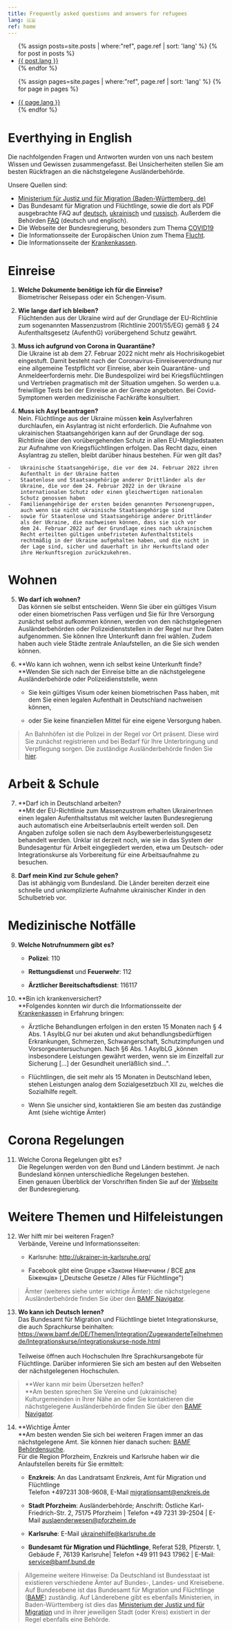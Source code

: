 ```yaml
---
title: Frequently asked questions and answers for refugees
lang: 🇬🇧
ref: home
---
```


<ul>
{% assign posts=site.posts | where:"ref", page.ref | sort: 'lang' %}
{% for post in posts %}
  <li>
    <a href="{{ post.url }}" class="{{ post.lang }}">{{ post.lang }}</a>
  </li>
{% endfor %}

{% assign pages=site.pages | where:"ref", page.ref | sort: 'lang' %}
{% for page in pages %}
  <li>
    <a href="{{ page.url }}" class="{{ page.lang }}">{{ page.lang }}</a>
  </li>
{% endfor %}
</ul>


# Everthying in English

Die nachfolgenden Fragen und Antworten wurden von uns nach bestem Wissen
und Gewissen zusammengefasst. Bei Unsicherheiten stellen Sie am besten
Rückfragen an die nächstgelegene Ausländerbehörde.

Unsere Quellen sind:

  - [Ministerium für Justiz und für Migration (Baden-Württemberg,
    de)](https://www.justiz-bw.de/,Lde/Startseite/Auslaender+und+Fluechtlingspolitik/FAQ)
  - Das Bundesamt für Migration und Flüchtlinge, sowie die dort als PDF
    ausgebrachte FAQ auf
    [deutsch](https://www.bamf.de/SharedDocs/Anlagen/DE/AsylFluechtlingsschutz/faq-ukraine.pdf;jsessionid=ED6AE97498A9147C1AF75EF04FF0D880.intranet381?__blob=publicationFile&v=13),
    [ukrainisch](https://www.bamf.de/SharedDocs/Anlagen/DE/AsylFluechtlingsschutz/faq-ukraine-ukr.pdf?__blob=publicationFile&v=10) und [russisch](https://www.bamf.de/SharedDocs/Anlagen/DE/AsylFluechtlingsschutz/faq-ukraine-ru.pdf?__blob=publicationFile&v=11). Außerdem die Behörden [FAQ](https://bamf-navi.bamf.de/de/FAQs/) (deutsch und englisch).
  - Die Webseite der Bundesregierung, besonders zum Thema
    [COVID19](https://www.bundesregierung.de/breg-de/themen/coronavirus/corona-regeln-und-einschrankungen-1734724)
  - Die Informationsseite der Europäischen Union zum Thema [Flucht](https://ec.europa.eu/info/strategy/priorities-2019-2024/stronger-europe-world/eu-solidarity-ukraine/eu-assistance-ukraine/information-people-fleeing-war-ukraine_en).
  - Die Informationsseite der [Krankenkassen](https://www.krankenkassenzentrale.de/wiki/fluechtlinge).

# Einreise

  1. **Welche Dokumente benötige ich für die Einreise?** <br>
      Biometrischer Reisepass oder ein Schengen-Visum.

  2. **Wie lange darf ich bleiben?**<br> Flüchtenden aus der Ukraine wird auf der Grundlage der
    EU-Richtlinie zum sogenannten Massenzustrom (Richtlinie 2001/55/EG) gemäß § 24 Aufenthaltsgesetz (AufenthG) vorübergehend Schutz gewährt.

  3. **Muss ich aufgrund von Corona in Quarantäne?**<br> Die Ukraine ist ab dem 27. Februar 2022 nicht mehr als Hochrisikogebiet eingestuft. Damit besteht nach der Coronavirus-Einreiseverordnung nur eine allgemeine Testpflicht vor Einreise, aber kein Quarantäne- und Anmeldeerfordernis mehr. Die Bundespolizei wird bei Kriegsflüchtlingen und Vertrieben pragmatisch mit der Situation umgehen. So werden u.a. freiwillige Tests bei der Einreise an der Grenze angeboten. Bei Covid-Symptomen werden medizinische Fachkräfte konsultiert.

  4. **Muss ich Asyl beantragen?** <br>Nein. Flüchtlinge aus der Ukraine müssen **kein** Asylverfahren durchlaufen, ein Asylantrag ist nicht erforderlich. Die Aufnahme von ukrainischen Staatsangehörigen kann auf der Grundlage der sog. Richtlinie über den vorübergehenden Schutz in allen EU-Mitgliedstaaten zur Aufnahme von Kriegsflüchtlingen erfolgen. Das Recht dazu, einen Asylantrag zu stellen, bleibt darüber hinaus bestehen. Für wen gilt das?

    -   Ukrainische Staatsangehörige, die vor dem 24. Februar 2022 ihren
        Aufenthalt in der Ukraine hatten
    -   Staatenlose und Staatsangehörige anderer Drittländer als der
        Ukraine, die vor dem 24. Februar 2022 in der Ukraine
        internationalen Schutz oder einen gleichwertigen nationalen
        Schutz genossen haben
    -   Familienangehörige der ersten beiden genannten Personengruppen,
        auch wenn sie nicht ukrainische Staatsangehörige sind
    -   sowie für Staatenlose und Staatsangehörige anderer Drittländer
        als der Ukraine, die nachweisen können, dass sie sich vor
        dem 24. Februar 2022 auf der Grundlage eines nach ukrainischem
        Recht erteilten gültigen unbefristeten Aufenthaltstitels
        rechtmäßig in der Ukraine aufgehalten haben, und die nicht in
        der Lage sind, sicher und dauerhaft in ihr Herkunftsland oder
        ihre Herkunftsregion zurückzukehren.

# Wohnen 

  5. **Wo darf ich wohnen?**  
     Das können sie selbst entscheiden. Wenn Sie über ein gültiges Visum oder einen biometrischen Pass verfügen und Sie für Ihre Versorgung zunächst selbst aufkommen können, werden von den nächstgelegenen Ausländerbehörden oder Polizeidienststellen in der Regel nur Ihre Daten aufgenommen. Sie können Ihre Unterkunft dann frei wählen. Zudem haben auch viele Städte zentrale Anlaufstellen, an die Sie sich wenden können.

6.  **Wo kann ich wohnen, wenn ich selbst keine Unterkunft finde?\
    **Wenden Sie sich nach der Einreise bitte an die nächstgelegene
    Ausländerbehörde oder Polizeidienststelle, wenn

    -   Sie kein gültiges Visum oder keinen biometrischen Pass haben,
        mit dem Sie einen legalen Aufenthalt in Deutschland nachweisen
        können,

    -   oder Sie keine finanziellen Mittel für eine eigene Versorgung
        haben.

> An Bahnhöfen ist die Polizei in der Regel vor Ort präsent. Diese wird
> Sie zunächst registrieren und bei Bedarf für Ihre Unterbringung und
> Verpflegung sorgen. Die zuständige Ausländerbehörde finden Sie
> [hier](https://bamf-navi.bamf.de/de/Themen/Behoerden/).

# Arbeit & Schule

7.  **Darf ich in Deutschland arbeiten?\
    **Mit der EU-Richtlinie zum Massenzustrom erhalten UkrainerInnen
    einen legalen Aufenthaltsstatus mit welcher lauten Bundesregierung
    auch automatisch eine Arbeitserlaubnis erteilt werden soll. Den
    Angaben zufolge sollen sie nach dem Asylbewerberleistungsgesetz
    behandelt werden. Unklar ist derzeit noch, wie sie in das System der
    Bundesagentur für Arbeit eingegliedert werden, etwa um Deutsch- oder
    Integrationskurse als Vorbereitung für eine Arbeitsaufnahme zu
    besuchen.

8.  **Darf mein Kind zur Schule gehen?**\
    Das ist abhängig vom Bundesland. Die Länder bereiten derzeit eine
    schnelle und unkomplizierte Aufnahme ukrainischer Kinder in den
    Schulbetrieb vor.

# Medizinische Notfälle

9.  **Welche Notrufnummern gibt es?**

    -   **Polizei**: 110

    -   **Rettungsdienst** und **Feuerwehr**: 112

    -   **Ärztlicher Bereitschaftsdienst**: 116117

10. **Bin ich krankenversichert?\
    **Folgendes konnten wir durch die Informationsseite der
    [Krankenkassen](https://www.krankenkassenzentrale.de/wiki/fluechtlinge)
    in Erfahrung bringen:

    -   Ärztliche Behandlungen erfolgen in den ersten 15 Monaten nach §
        4 Abs. 1 AsylbLG nur bei akuten und akut behandlungs­bedürftigen
        Erkrankungen, Schmerzen, Schwangerschaft, Schutzimpfungen und
        Vorsorgeuntersuchungen. Nach §6 Abs. 1 AsylbLG „können
        insbesondere Leistungen gewährt werden, wenn sie im Einzelfall
        zur Sicherung \[...\] der Gesundheit unerläßlich sind...".

    -   Flüchtlingen, die seit mehr als 15 Monaten in Deutschland leben,
        stehen Leistungen analog dem Sozialgesetzbuch XII zu, welches
        die Sozialhilfe regelt.

    -   Wenn Sie unsicher sind, kontaktieren Sie am besten das
        zuständige Amt (siehe wichtige Ämter)

# Corona Regelungen 

11. Welche Corona Regelungen gibt es?\
    Die Regelungen werden von den Bund und Ländern bestimmt. Je nach
    Bundesland können unterschiedliche Regelungen bestehen.\
    Einen genauen Überblick der Vorschriften finden Sie auf der
    [Webseite](https://www.bundesregierung.de/breg-de/themen/coronavirus/corona-regeln-und-einschrankungen-1734724)
    der Bundesregierung.

# Weitere Themen und Hilfeleistungen 

12. Wer hilft mir bei weiteren Fragen?\
    Verbände, Vereine und Informationsseiten:

    -   Karlsruhe: <http://ukrainer-in-karlsruhe.org/>

    -   Facebook gibt eine Gruppe «Закони Німеччини / ВСЕ для Біженців»
        („Deutsche Gesetze / Alles für Flüchtlinge")

> Ämter (weiteres siehe unter wichtige Ämter): die nächstgelegene
> Ausländerbehörde finden Sie über den [BAMF
> Navigator](https://bamf-navi.bamf.de/de/Themen/Behoerden/).

13. **Wo kann ich Deutsch lernen?**\
    Das Bundesamt für Migration und Flüchtlinge bietet
    Integrationskurse, die auch Sprachkurse beinhalten:
    <https://www.bamf.de/DE/Themen/Integration/ZugewanderteTeilnehmende/Integrationskurse/integrationskurse-node.html>\
    \
    Teilweise öffnen auch Hochschulen Ihre Sprachkursangebote für
    Flüchtlinge. Darüber informieren Sie sich am besten auf den
    Webseiten der nächstgelegenen Hochschulen.

> **Wer kann mir beim Übersetzen helfen?\
> **Am besten sprechen Sie Vereine und (ukrainische) Kulturgemeinden in
> Ihrer Nähe an oder Sie kontaktieren die nächstgelegene
> Ausländerbehörde finden Sie über den [BAMF
> Navigator](https://bamf-navi.bamf.de/de/Themen/Behoerden/).

14. **Wichtige Ämter\
    **Am besten wenden Sie sich bei weiteren Fragen immer an das
    nächstgelegene Amt. Sie können hier danach suchen: [BAMF
    Behördensuche](https://bamf-navi.bamf.de/de/Themen/Behoerden/).\
    Für die Region Pforzheim, Enzkreis und Karlsruhe haben wir die
    Anlaufstellen bereits für Sie ermittelt:

    -   **Enzkreis**: An das Landratsamt Enzkreis, Amt für Migration und
        Flüchtlinge\
        Telefon +497231 308-9608, E-Mail <migrationsamt@enzkreis.de>

    -   **Stadt Pforzheim**: Ausländerbehörde; Anschrift: Östliche
        Karl-Friedrich-Str. 2, 75175 Pforzheim \| Telefon +49 7231
        39-2504 \| E-Mail <auslaenderwesen@pforzheim.de>

    -   **Karlsruhe**: E-Mail <ukrainehilfe@karlsruhe.de>

    -   **Bundesamt für Migration und Flüchtlinge**, Referat 52B,
        Pfizerstr. 1, Gebäude F, 76139 Karlsruhe\| Telefon +49 911 943
        17962 \| E-Mail: <service@bamf.bund.de>

> Allgemeine weitere Hinweise: Da Deutschland ist Bundesstaat ist
> existieren verschiedene Ämter auf Bundes-, Landes- und Kreisebene. Auf
> Bundesebene ist das Bundesamt für Migration und Flüchtlinge
> ([BAMF](https://www.bamf.de/DE/Startseite/startseite_node.html))
> zuständig. Auf Länderebene gibt es ebenfalls Ministerien, in
> Baden-Württemberg ist dies das [Ministerium der Justiz und für
> Migration](https://www.justiz-bw.de/,Lde/Startseite) und in ihrer
> jeweiligen Stadt (oder Kreis) existiert in der Regel ebenfalls eine
> Behörde.
